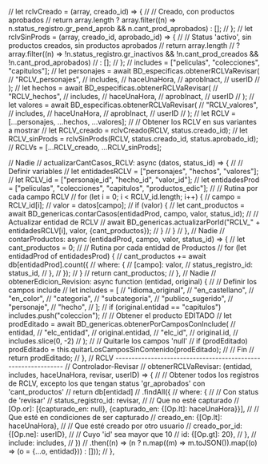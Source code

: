 // let rclvCreado = (array, creado_id) => {
// 	// Creado, con productos aprobados
// 	return array.length ? array.filter((n) => n.status_registro.gr_pend_aprob && n.cant_prod_aprobados) : [];
// };
// let rclvSinProds = (array, creado_id, aprobado_id) => {
// 	// Status 'activo', sin productos creados, sin productos aprobados
// 	return array.length
// 		? array.filter((n) => !n.status_registro.gr_inactivos && !n.cant_prod_creados && !n.cant_prod_aprobados)
// 		: [];
// };
// includes = ["peliculas", "colecciones", "capitulos"];
// let personajes = await BD_especificas.obtenerRCLVaRevisar(
// 	"RCLV_personajes",
// 	includes,
// 	haceUnaHora,
// 	aprobInact,
// 	userID
// );
// let hechos = await BD_especificas.obtenerRCLVaRevisar(
// 	"RCLV_hechos",
// 	includes,
// 	haceUnaHora,
// 	aprobInact,
// 	userID
// );
// let valores = await BD_especificas.obtenerRCLVaRevisar(
// 	"RCLV_valores",
// 	includes,
// 	haceUnaHora,
// 	aprobInact,
// 	userID
// );
// let RCLV = [...personajes, ...hechos, ...valores];
// // Obtener los RCLV en sus variantes a mostrar
// let RCLV_creado = rclvCreado(RCLV, status.creado_id);
// let RCLV_sinProds = rclvSinProds(RCLV, status.creado_id, status.aprobado_id);
// RCLVs = [...RCLV_creado, ...RCLV_sinProds];



// Nadie
// actualizarCantCasos_RCLV: async (datos, status_id) => {
// 	// Definir variables
// 	let entidadesRCLV = ["personajes", "hechos", "valores"];
// 	let RCLV_id = ["personaje_id", "hecho_id", "valor_id"];
// 	let entidadesProd = ["peliculas", "colecciones", "capitulos", "productos_edic"];
// 	// Rutina por cada campo RCLV
// 	for (let i = 0; i < RCLV_id.length; i++) {
// 		campo = RCLV_id[i];
// 		valor = datos[campo];
// 		if (valor) {
// 			let cant_productos = await BD_genericas.contarCasos(entidadProd, campo, valor, status_id);
// 			// Actualizar entidad de RCLV
// 			await BD_genericas.actualizarPorId("RCLV_" + entidadesRCLV[i], valor, {cant_productos});
// 		}
// 	}
// },
// Nadie
// contarProductos: async (entidadProd, campo, valor, status_id) => {
// 	let cant_productos = 0;
// 	// Rutina por cada entidad de Productos
// 	for (let entidadProd of entidadesProd) {
// 		cant_productos += await db[entidadProd].count({
// 			where: {
// 				[campo]: valor,
// 				status_registro_id: status_id,
// 			},
// 		});
// 	}
// 	return cant_productos;
// },
// Nadie
// obtenerEdicion_Revision: async function (entidad, original) {
// 	// Definir los campos include
// 	let includes = [
// 		"idioma_original",
// 		"en_castellano",
// 		"en_color",
// 		"categoria",
// 		"subcategoria",
// 		"publico_sugerido",
// 		"personaje",
// 		"hecho",
// 	];
// 	if (original.entidad == "capitulos") includes.push("coleccion");
// 	// Obtener el producto EDITADO
// 	let prodEditado = await BD_genericas.obtenerPorCamposConInclude(
// 		entidad,
// 		"elc_entidad",
// 		original.entidad,
// 		"elc_id",
// 		original.id,
// 		includes.slice(0, -2)
// 	);
// 	// Quitarle los campos 'null'
// 	if (prodEditado) prodEditado = this.quitarLosCamposSinContenido(prodEditado);
// 	// Fin
// 	return prodEditado;
// },
// RCLV --------------------------------------------------------------
// Controlador-Revisar
// obtenerRCLVaRevisar: (entidad, includes, haceUnaHora, revisar, userID) => {
// 	// Obtener todos los registros de RCLV, excepto los que tengan status 'gr_aprobados' con 'cant_productos'
// 	return db[entidad]
// 		.findAll({
// 			where: {
// 				// Con status de 'revisar'
// 				status_registro_id: revisar,
// 				// Que no esté capturado
// 				[Op.or]: [{capturado_en: null}, {capturado_en: {[Op.lt]: haceUnaHora}}],
// 				// Que esté en condiciones de ser capturado
// 				creado_en: {[Op.lt]: haceUnaHora},
// 				// Que esté creado por otro usuario
// 				creado_por_id: {[Op.ne]: userID},
// 				// Cuyo 'id' sea mayor que 10
// 				id: {[Op.gt]: 20},
// 			},
// 			include: includes,
// 		})
// 		.then((n) => (n ? n.map((m) => m.toJSON()).map((o) => (o = {...o, entidad})) : []));
// },
